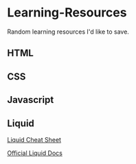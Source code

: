 # Learning-Resources
Random learning resources I'd like to save.


## HTML


## CSS


## Javascript


## Liquid

[Liquid Cheat Sheet](http://cheat.markdunkley.com/)

[Official Liquid Docs](https://help.shopify.com/en/themes/liquid)
